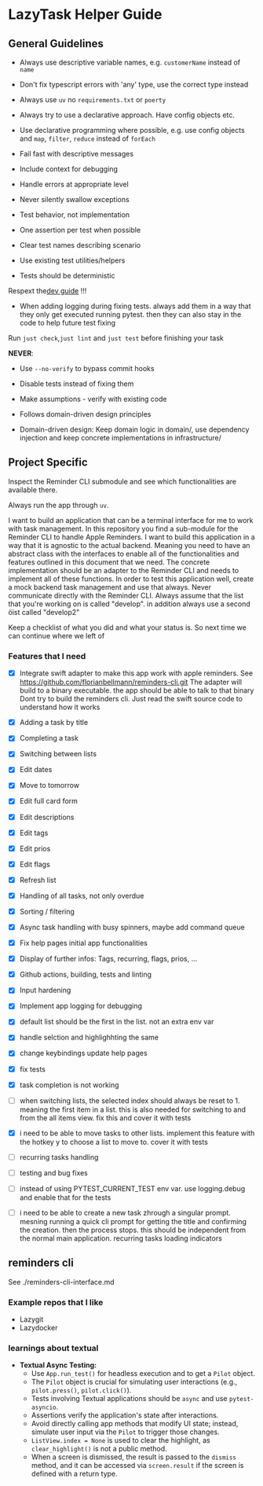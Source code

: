 # LazyTask Helper Guide

## General Guidelines

- Always use descriptive variable names, e.g. `customerName` instead of `name`
- Don't fix typescript errors with 'any' type, use the correct type instead
- Always use `uv` no `requirements.txt` or `poerty`
- Always try to use a declarative approach. Have config objects etc.
- Use declarative programming where possible, e.g. use config objects and `map`, `filter`, `reduce` instead of `forEach`
- Fail fast with descriptive messages
- Include context for debugging
- Handle errors at appropriate level
- Never silently swallow exceptions

- Test behavior, not implementation
- One assertion per test when possible
- Clear test names describing scenario
- Use existing test utilities/helpers
- Tests should be deterministic

Respext the[dev guide](./DEVELOPER_GUIDE.md) !!!
- When adding logging during fixing tests. always add them in a way that they only get executed running pytest. then they can also stay in the code to help future test fixing

Run `just check`,`just lint` and `just test` before finishing your task

**NEVER**:

- Use `--no-verify` to bypass commit hooks
- Disable tests instead of fixing them
- Make assumptions - verify with existing code

- Follows domain-driven design principles
- Domain-driven design: Keep domain logic in domain/, use dependency
  injection and keep concrete implementations in infrastructure/

## Project Specific

Inspect the Reminder CLI submodule and see which functionalities are available there.

Always run the app through `uv`.

I want to build an application that can be a terminal interface for me to
work with task management. In this repository you find a sub-module for the
Reminder CLI to handle Apple Reminders. I want to build this application in
a way that it is agnostic to the actual backend. Meaning you need to have an
abstract class with the interfaces to enable all of the functionalities and
features outlined in this document that we need. The concrete implementation
should be an adapter to the Reminder CLI and needs to implement all of
these functions. In order to test this application well, create a mock
backend task management and use that always. Never communicate directly with
the Reminder CLI. Always assume that the list that you're working on is
called "develop". in addition always use a second öist called "develop2"

Keep a checklist of what you did and what your status is. So next time we can continue where we left of

### Features that I need

- [x] Integrate swift adapter to make this app work with apple reminders.
      See https://github.com/florianbellmann/reminders-cli.git
      The adapter will build to a binary executable. the app should be able to talk to that binary
      Dont try to build the reminders cli. Just read the swift source code to understand how it works
- [x] Adding a task by title
- [x] Completing a task
- [x] Switching between lists
- [x] Edit dates
- [x] Move to tomorrow
- [x] Edit full card form
- [x] Edit descriptions
- [x] Edit tags
- [x] Edit prios
- [x] Edit flags
- [x] Refresh list
- [x] Handling of all tasks, not only overdue
- [x] Sorting / filtering
- [x] Async task handling with busy spinners, maybe add command queue
- [x] Fix help pages initial app functionalities
- [x] Display of further infos: Tags, recurring, flags, prios, ...
- [x] Github actions, building, tests and linting
- [x] Input hardening
- [x] Implement app logging for debugging
- [x] default list should be the first in the list. not an extra env var
- [x] handle selction and highlighhting the same
- [x] change keybindings update help pages
- [x] fix tests
- [x] task completion is not working
- [ ] when switching lists, the selected index should always be reset to 1. meaning the first item in a list. this is also needed for switching to and
from the all items view. fix this and cover it with tests
- [x] i need to be able to move tasks to other lists. implement this feature with the hotkey y to choose a list to move to. cover it with tests
- [ ] recurring tasks handling
- [ ] testing and bug fixes 
- [ ] instead of using PYTEST_CURRENT_TEST env var. use logging.debug and enable that for the tests

- [ ] i need to be able to create a new task zhrough a singular prompt. mesning running a quick cli prompt for getting the title and confirming the creation. then the process stops. this should be independent from the normal main application. recurring tasks loading indicators


## reminders cli

See ./reminders-cli-interface.md

### Example repos that I like

- Lazygit
- Lazydocker

### learnings about textual

- **Textual Async Testing:**
  - Use `App.run_test()` for headless execution and to get a `Pilot` object.
  - The `Pilot` object is crucial for simulating user interactions (e.g., `pilot.press()`, `pilot.click()`).
  - Tests involving Textual applications should be `async` and use `pytest-asyncio`.
  - Assertions verify the application's state after interactions.
  - Avoid directly calling app methods that modify UI state; instead, simulate user input via the `Pilot` to trigger those changes.
  - `ListView.index = None` is used to clear the highlight, as `clear_highlight()` is not a public method.
  - When a screen is dismissed, the result is passed to the `dismiss` method, and it can be accessed via `screen.result` if the screen is defined with a return type.
